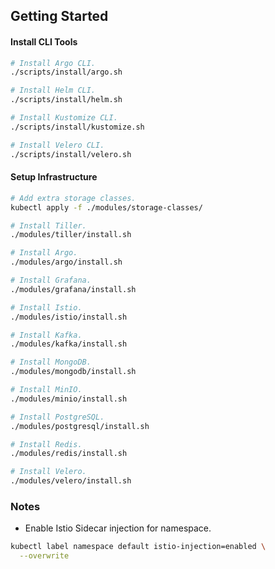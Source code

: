 ## Getting Started

#### Install CLI Tools

```bash
# Install Argo CLI.
./scripts/install/argo.sh

# Install Helm CLI.
./scripts/install/helm.sh

# Install Kustomize CLI.
./scripts/install/kustomize.sh

# Install Velero CLI.
./scripts/install/velero.sh
```

#### Setup Infrastructure

```bash
# Add extra storage classes.
kubectl apply -f ./modules/storage-classes/

# Install Tiller.
./modules/tiller/install.sh

# Install Argo.
./modules/argo/install.sh

# Install Grafana.
./modules/grafana/install.sh

# Install Istio.
./modules/istio/install.sh

# Install Kafka.
./modules/kafka/install.sh

# Install MongoDB.
./modules/mongodb/install.sh

# Install MinIO.
./modules/minio/install.sh

# Install PostgreSQL.
./modules/postgresql/install.sh

# Install Redis.
./modules/redis/install.sh

# Install Velero.
./modules/velero/install.sh
```

### Notes

- Enable Istio Sidecar injection for namespace.

```bash
kubectl label namespace default istio-injection=enabled \
  --overwrite
```
